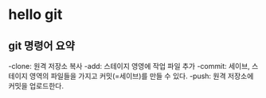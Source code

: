# hello git

## git 명령어 요약

-clone: 원격 저장소 복사
-add: 스테이지 영영에 작업 파일 추가
-commit: 세이브, 스테이지 영역의 파일들을 가지고 커밋(=세이브)를 만들 수 있다.
-push: 원격 저장소에 커밋을 업로드한다.